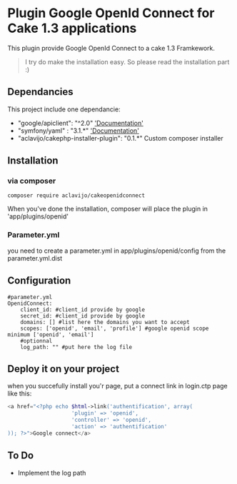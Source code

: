 # Plugin Google OpenId Connect for Cake 1.3 applications

This plugin provide Google OpenId Connect to a cake 1.3 Framkework.

> I try do make the installation easy. So please read the installation part :)

## Dependancies

This project include one dependancie:
- "google/apiclient": "^2.0" ['Documentation'](https://github.com/google/google-api-php-client)
- "symfony/yaml" :    "3.1.*" ['Documentation'](http://symfony.com/doc/current/components/yaml.html)
- "aclavijo/cakephp-installer-plugin": "0.1.*" Custom composer installer

## Installation

### via composer

```
composer require aclavijo/cakeopenidconnect
```

When you've done the installation, composer will place the plugin in 'app/plugins/openid'

### Parameter.yml

you need to create a parameter.yml in app/plugins/openid/config from the parameter.yml.dist

## Configuration

```
#parameter.yml
OpenidConnect:
    client_id: #client_id provide by google
    secret_id: #client_id provide by google
    domains: [] #list here the domains you want to accept
    scopes: ['openid', 'email', 'profile'] #google openid scope minimum ['openid', 'email']
    #optionnal
    log_path: "" #put here the log file 
```

## Deploy it on your project

when you succefully install you'r page, put a connect link in login.ctp page like this:
```php
<a href="<?php echo $html->link('authentification', array(
                    'plugin' => 'openid', 
                    'controller' => 'openid',
                    'action' => 'authentification' 
)); ?>">Google connect</a>
```

## To Do

- Implement the log path